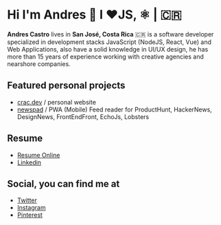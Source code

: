 # Hi I'm Andres 👋 I ❤️JS, ⚛️ | 🇨🇷


**Andres Castro** lives in **San José, Costa Rica** 🇨🇷 is a software developer
specialized in development stacks JavaScript (NodeJS, React, Vue)
and Web Applications, also have a solid knowledge in UI/UX design,
he has more than 15 years of experience working with creative agencies and nearshore companies.


## Featured personal projects
- [crac.dev](https://crac.dev) / personal website
- [newspad](https://newspad.tech) / PWA (Mobile) Feed reader for ProductHunt, HackerNews, DesignNews, FrontEndFront, EchoJs, Lobsters

## Resume
- [Resume Online](https://crac.dev/resume-full) 
- [Linkedin](https://www.linkedin.com/in/cracdev) 

## Social, you can find me at

- [Twitter](https://www.twitter.com/cracdev)
- [Instagram](https://instagram.com/cracdev)
- [Pinterest](https://pinterest.com/cracdev)
